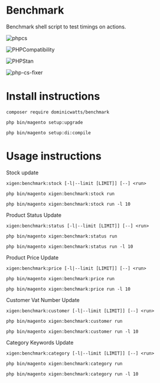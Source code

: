 # Benchmark #

Benchmark shell script to test timings on actions.

![phpcs](https://github.com/DominicWatts/Benchmark/workflows/phpcs/badge.svg)

![PHPCompatibility](https://github.com/DominicWatts/Benchmark/workflows/PHPCompatibility/badge.svg)

![PHPStan](https://github.com/DominicWatts/Benchmark/workflows/PHPStan/badge.svg)

![php-cs-fixer](https://github.com/DominicWatts/Benchmark/workflows/php-cs-fixer/badge.svg)

# Install instructions #

`composer require dominicwatts/benchmark`

`php bin/magento setup:upgrade`

`php bin/magento setup:di:compile`

# Usage instructions #

Stock update

`xigen:benchmark:stock [-l|--limit [LIMIT]] [--] <run>`

`php bin/magento xigen:benchmark:stock run`

`php bin/magento xigen:benchmark:stock run -l 10`

Product Status Update

`xigen:benchmark:status [-l|--limit [LIMIT]] [--] <run>`

`php bin/magento xigen:benchmark:status run`

`php bin/magento xigen:benchmark:status run -l 10`

Product Price Update

`xigen:benchmark:price [-l|--limit [LIMIT]] [--] <run>`

`php bin/magento xigen:benchmark:price run`

`php bin/magento xigen:benchmark:price run -l 10`

Customer Vat Number Update

`xigen:benchmark:customer [-l|--limit [LIMIT]] [--] <run>`

`php bin/magento xigen:benchmark:customer run`

`php bin/magento xigen:benchmark:customer run -l 10`

Category Keywords Update

`xigen:benchmark:category [-l|--limit [LIMIT]] [--] <run>`

`php bin/magento xigen:benchmark:category run`

`php bin/magento xigen:benchmark:category run -l 10`